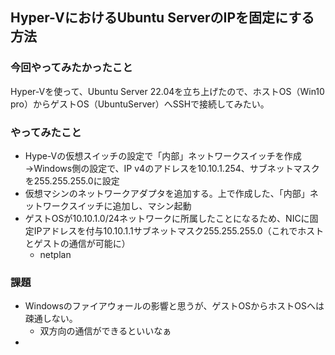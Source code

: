 ## Hyper-VにおけるUbuntu ServerのIPを固定にする方法

### 今回やってみたかったこと

Hyper-Vを使って、Ubuntu Server 22.04を立ち上げたので、ホストOS（Win10 pro）からゲストOS（UbuntuServer）へSSHで接続してみたい。

### やってみたこと

- Hype-Vの仮想スイッチの設定で「内部」ネットワークスイッチを作成→Windows側の設定で、IP v4のアドレスを10.10.1.254、サブネットマスクを255.255.255.0に設定
- 仮想マシンのネットワークアダプタを追加する。上で作成した、「内部」ネットワークスイッチに追加し、マシン起動
- ゲストOSが10.10.1.0/24ネットワークに所属したことになるため、NICに固定IPアドレスを付与10.10.1.1サブネットマスク255.255.255.0（これでホストとゲストの通信が可能に）
  - netplan






### 課題

- Windowsのファイアウォールの影響と思うが、ゲストOSからホストOSへは疎通しない。
  - 双方向の通信ができるといいなぁ
- 
